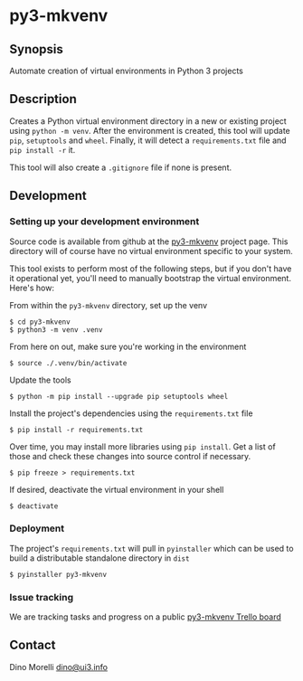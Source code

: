 # py3-mkvenv


## Synopsis

Automate creation of virtual environments in Python 3 projects


## Description

Creates a Python virtual environment directory in a new or existing project
using `python -m venv`. After the environment is created, this tool will update
`pip`, `setuptools` and `wheel`. Finally, it will detect a `requirements.txt`
file and `pip install -r` it.

This tool will also create a `.gitignore` file if none is present.


## Development

### Setting up your development environment

Source code is available from github at the
[py3-mkvenv](https://github.com/dino-/py3-mkvenv) project page. This directory
will of course have no virtual environment specific to your system.

This tool exists to perform most of the following steps, but if you don't have
it operational yet, you'll need to manually bootstrap the virtual environment.
Here's how:

From within the `py3-mkvenv` directory, set up the venv

    $ cd py3-mkvenv
    $ python3 -m venv .venv

From here on out, make sure you're working in the environment

    $ source ./.venv/bin/activate

Update the tools

    $ python -m pip install --upgrade pip setuptools wheel

Install the project's dependencies using the `requirements.txt` file

    $ pip install -r requirements.txt

Over time, you may install more libraries using `pip install`. Get a list of
those and check these changes into source control if necessary.

    $ pip freeze > requirements.txt

If desired, deactivate the virtual environment in your shell

    $ deactivate

### Deployment

The project's `requirements.txt` will pull in `pyinstaller` which can be used
to build a distributable standalone directory in `dist`

    $ pyinstaller py3-mkvenv

### Issue tracking

We are tracking tasks and progress on a public [py3-mkvenv Trello
board](https://trello.com/b/hkjMdAbG/py3-mkvenv)


## Contact

Dino Morelli <dino@ui3.info>
